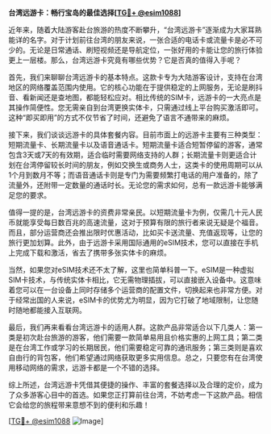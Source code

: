 **台湾远游卡：畅行宝岛的最佳选择[[TG💪+ @esim1088](https://t.me/s/esim1088)]**

近年来，随着大陆游客赴台旅游的热度不断攀升，“台湾远游卡”逐渐成为大家耳熟能详的名字。对于计划前往台湾的朋友来说，一张合适的电话卡或流量卡是必不可少的。无论是日常通话、刷短视频还是导航定位，一张好用的卡能让您的旅行体验更上一层楼。那么，台湾远游卡究竟有哪些优势？它是否真的值得入手呢？

首先，我们来聊聊台湾远游卡的基本特点。这款卡专为大陆游客设计，支持在台湾地区的网络覆盖范围内使用。它的核心功能在于提供稳定的上网服务，无论是刷抖音、看新闻还是查地图，都能轻松应对。相比传统的SIM卡，远游卡的一大亮点是其操作简便性。您无需亲自到台湾更换实体卡，只需通过线上平台购买激活即可。这种“即买即用”的方式不仅节省了时间，还避免了语言不通带来的麻烦。

接下来，我们谈谈远游卡的具体套餐内容。目前市面上的远游卡主要有三种类型：短期流量卡、长期流量卡以及语音通话卡。短期流量卡适合短暂停留的游客，通常包含3天或7天的有效期，适合临时需要网络支持的人群；长期流量卡则更适合计划在台湾停留较长时间的朋友，例如交换生或商务人士，这类卡的使用周期可以从1个月到数月不等；而语音通话卡则是专门为需要频繁打电话的用户准备的，除了流量外，还附带一定数量的通话时长。无论您的需求如何，总有一款远游卡能够满足您的要求。

值得一提的是，台湾远游卡的资费非常亲民。以短期流量卡为例，仅需几十元人民币就能享受每日数百兆的高速流量，这对于预算有限的旅行者来说无疑是个福音。而且，部分运营商还会推出限时优惠活动，比如买卡送流量、充值返现等，让您的旅行更加划算。此外，由于远游卡采用国际通用的eSIM技术，您可以直接在手机上完成下载和激活，省去了携带多张实体卡的麻烦。

当然，如果您对eSIM技术还不太了解，这里也简单科普一下。eSIM是一种虚拟SIM卡技术，与传统实体卡相比，它无需物理插拔，可以直接嵌入设备中。这意味着您可以在一台设备上同时存储多个运营商的配置文件，切换起来也非常方便。对于经常出国的人来说，eSIM卡的优势尤为明显，因为它打破了地域限制，让您随时随地都能接入互联网。

最后，我们再来看看台湾远游卡的适用人群。这款产品非常适合以下几类人：第一类是初次赴台旅游的游客，他们需要一款简单易用且价格实惠的上网工具；第二类是在台湾工作或学习的长期居民，他们需要稳定可靠的通讯服务；第三类则是喜欢自由行的背包客，他们希望通过网络获取更多实用信息。总之，只要您有在台湾使用移动网络的需求，远游卡都是一个不错的选择。

综上所述，台湾远游卡凭借其便捷的操作、丰富的套餐选择以及合理的定价，成为了众多游客心目中的首选。如果您正打算前往台湾，不妨考虑一下这款产品。相信它会给您的旅程带来意想不到的便利和乐趣！

[[TG💪+ @esim1088](https://t.me/s/esim1088) ![Image](https://i.postimg.cc/4NQfJmqS/Snipaste-2025-05-13-00-14-12.png)]